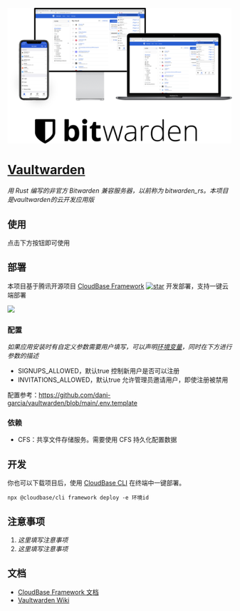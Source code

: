 <p align="center">
  <img src="./logo.png" center />
</p>

# [Vaultwarden](https://github.com/dani-garcia/vaultwarden)

_用 Rust 编写的非官方 Bitwarden 兼容服务器，以前称为 bitwarden_rs。本项目是vaultwarden的云开发应用版_

## 使用

点击下方按钮即可使用

## 部署

本项目基于腾讯开源项目 [CloudBase Framework](https://github.com/Tencent/cloudbase-framework) [![star](https://img.shields.io/github/stars/Tencent/cloudbase-framework?style=social)](https://github.com/Tencent/cloudbase-framework) 开发部署，支持一键云端部署


[![](https://main.qcloudimg.com/raw/67f5a389f1ac6f3b4d04c7256438e44f.svg)](https://console.cloud.tencent.com/tcb/env/index?&action=CreateAndDeployCloudBaseProject&appUrl=https://github.com/yunling-cn/vaultwarden&branch=$master)

### 配置

_如果应用安装时有自定义参数需要用户填写，可以声明[环境变量](https://docs.cloudbase.net/framework/config.html#requirement)，同时在下方进行参数的描述_

- SIGNUPS_ALLOWED，默认true 控制新用户是否可以注册
- INVITATIONS_ALLOWED，默认true 允许管理员邀请用户，即使注册被禁用

配置参考：https://github.com/dani-garcia/vaultwarden/blob/main/.env.template

### 依赖


- CFS：共享文件存储服务。需要使用 CFS 持久化配置数据

## 开发

你也可以下载项目后，使用 [CloudBase CLI](https://docs.cloudbase.net/cli-v1/intro.html) 在终端中一键部署。

```
npx @cloudbase/cli framework deploy -e 环境id
```

## 注意事项

1. _这里填写注意事项_
2. _这里填写注意事项_

## 文档

- [CloudBase Framework 文档](https://docs.cloudbase.net/framework/)
- [Vaultwarden Wiki](https://github.com/dani-garcia/vaultwarden/wiki)
